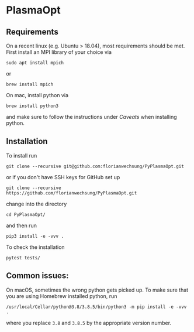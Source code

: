 # PlasmaOpt

## Requirements

On a recent linux (e.g. Ubuntu > 18.04), most requirements should be met.
First install an MPI library of your choice via
    
    sudo apt install mpich

or
    
    brew install mpich

On mac, install python via

    brew install python3

and make sure to follow the instructions under _Caveats_ when installing python.

## Installation

To install run

    git clone --recursive git@github.com:florianwechsung/PyPlasmaOpt.git

or if you don't have SSH keys for GitHub set up

    git clone --recursive https://github.com/florianwechsung/PyPlasmaOpt.git

change into the directory

    cd PyPlasmaOpt/

and then run

    pip3 install -e -vvv .

To check the installation

    pytest tests/


## Common issues:

On macOS, sometimes the wrong python gets picked up. To make sure that you are using Homebrew installed python, run

    /usr/local/Cellar/python@3.8/3.8.5/bin/python3 -m pip install -e -vvv .

where you replace `3.8` and `3.8.5` by the appropriate version number.
